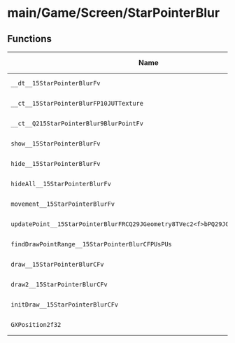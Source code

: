 # main/Game/Screen/StarPointerBlur

## Functions

| Name | Address | Match % |
|------|---------|---------|
| `__dt__15StarPointerBlurFv` | `0x80385644` | :x: (0.0%) |
| `__ct__15StarPointerBlurFP10JUTTexture` | `0x8038569C` | :x: (0.0%) |
| `__ct__Q215StarPointerBlur9BlurPointFv` | `0x803857C8` | :x: (0.0%) |
| `show__15StarPointerBlurFv` | `0x803857EC` | :x: (0.0%) |
| `hide__15StarPointerBlurFv` | `0x80385838` | :x: (0.0%) |
| `hideAll__15StarPointerBlurFv` | `0x80385858` | :x: (0.0%) |
| `movement__15StarPointerBlurFv` | `0x80385894` | :x: (0.0%) |
| `updatePoint__15StarPointerBlurFRCQ29JGeometry8TVec2<f>bPQ29JGeometry8TVec2<f>` | `0x80385934` | :x: (0.0%) |
| `findDrawPointRange__15StarPointerBlurCFPUsPUs` | `0x80385A64` | :x: (0.0%) |
| `draw__15StarPointerBlurCFv` | `0x80385B18` | :x: (0.0%) |
| `draw2__15StarPointerBlurCFv` | `0x80385B58` | :x: (0.0%) |
| `initDraw__15StarPointerBlurCFv` | `0x80385DC8` | :x: (0.0%) |
| `GXPosition2f32` | `0x80385FD8` | :x: (0.0%) |